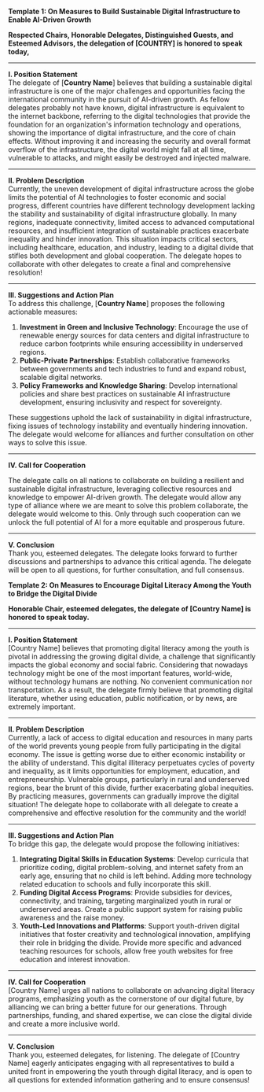 **Template 1: On Measures to Build Sustainable Digital Infrastructure to Enable AI-Driven Growth**
 
**Respected Chairs, Honorable Delegates, Distinguished Guests, and Esteemed Advisors, the delegation of [COUNTRY] is honored to speak today,**

* * *

**I. Position Statement**  
 The delegate of [**Country Name**] believes that building a sustainable digital infrastructure is one of the major challenges and opportunities facing the international community in the pursuit of AI-driven growth. As fellow delegates probably not have known, digital infrastructure is equivalent to the internet backbone, referring to the digital technologies that provide the foundation for an organization's information technology and operations, showing the importance of digital infrastructure, and the core of chain effects. Without improving it and increasing the security and overall format overflow of the infrastructure, the digital world might fall at all time, vulnerable to attacks, and might easily be destroyed and injected malware.

* * *

**II. Problem Description**  
 Currently, the uneven development of digital infrastructure across the globe limits the potential of AI technologies to foster economic and social progress, different countries have different technology development lacking the stability and sustainability of digital infrastructure globally. In many regions, inadequate connectivity, limited access to advanced computational resources, and insufficient integration of sustainable practices exacerbate inequality and hinder innovation. This situation impacts critical sectors, including healthcare, education, and industry, leading to a digital divide that stifles both development and global cooperation. The delegate hopes to collaborate with other delegates to create a final and comprehensive resolution!

* * *

**III. Suggestions and Action Plan**  
 To address this challenge, [**Country Name**] proposes the following actionable measures:
 
1. **Investment in Green and Inclusive Technology**: Encourage the use of renewable energy sources for data centers and digital infrastructure to reduce carbon footprints while ensuring accessibility in underserved regions.
2. **Public-Private Partnerships**: Establish collaborative frameworks between governments and tech industries to fund and expand robust, scalable digital networks.
3. **Policy Frameworks and Knowledge Sharing**: Develop international policies and share best practices on sustainable AI infrastructure development, ensuring inclusivity and respect for sovereignty.

These suggestions uphold the lack of sustainability in digital infrastructure, fixing issues of technology instability and eventually hindering innovation. The delegate would welcome for alliances and further consultation on other ways to solve this issue.

* * *

**IV. Call for Cooperation**
 
The delegate calls on all nations to collaborate on building a resilient and sustainable digital infrastructure, leveraging collective resources and knowledge to empower AI-driven growth. The delegate would allow any type of alliance where we are meant to solve this problem collaborate, the delegate would welcome to this. Only through such cooperation can we unlock the full potential of AI for a more equitable and prosperous future.

* * *

**V. Conclusion**  
 Thank you, esteemed delegates. The delegate looks forward to further discussions and partnerships to advance this critical agenda. The delegate will be open to all questions, for further consultation, and full consensus.



**Template 2: On Measures to Encourage Digital Literacy Among the Youth to Bridge the Digital Divide**
 
**Honorable Chair, esteemed delegates, the delegate of [Country Name] is honored to speak today.**

* * *

**I. Position Statement**  
 [Country Name] believes that promoting digital literacy among the youth is pivotal in addressing the growing digital divide, a challenge that significantly impacts the global economy and social fabric. Considering that nowadays technology might be one of the most important features, world-wide, without technology humans are nothing. No convenient communication nor transportation. As a result, the delegate firmly believe that promoting digital literature, whether using education, public notification, or by news, are extremely important.

* * *

**II. Problem Description**  
 Currently, a lack of access to digital education and resources in many parts of the world prevents young people from fully participating in the digital economy. The issue is getting worse due to either economic instability or the ability of understand. This digital illiteracy perpetuates cycles of poverty and inequality, as it limits opportunities for employment, education, and entrepreneurship. Vulnerable groups, particularly in rural and underserved regions, bear the brunt of this divide, further exacerbating global inequities. By practicing measures, governments can gradually improve the digital situation! The delegate hope to collaborate with all delegate to create a comprehensive and effective resolution for the community and the world! 

* * *

**III. Suggestions and Action Plan**  
 To bridge this gap, the delegate would propose the following initiatives:

1. **Integrating Digital Skills in Education Systems**: Develop curricula that prioritize coding, digital problem-solving, and internet safety from an early age, ensuring that no child is left behind. Adding more technology related education to schools and fully incorporate this skill.
2. **Funding Digital Access Programs**: Provide subsidies for devices, connectivity, and training, targeting marginalized youth in rural or underserved areas. Create a public support system for raising public awareness and the raise money.
3. **Youth-Led Innovations and Platforms**: Support youth-driven digital initiatives that foster creativity and technological innovation, amplifying their role in bridging the divide. Provide more specific and advanced teaching resources for schools, allow free youth websites for free education and interest innovation.

* * *

**IV. Call for Cooperation**  
 [Country Name] urges all nations to collaborate on advancing digital literacy programs, emphasizing youth as the cornerstone of our digital future, by alliancing we can bring a better future for our generations. Through partnerships, funding, and shared expertise, we can close the digital divide and create a more inclusive world.

* * *

**V. Conclusion**  
 Thank you, esteemed delegates, for listening. The delegate of [Country Name] eagerly anticipates engaging with all representatives to build a united front in empowering the youth through digital literacy, and is open to all questions for extended information gathering and to ensure consensus!